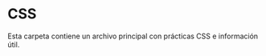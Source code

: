 # CSS
Esta carpeta contiene un archivo principal con prácticas CSS e información útil.
<!-- 
    - CSS son las siglas de Cascading Style Sheets (Hojas de estilo en cascada)
    - CSS describe cómo se deben mostrar los elementos HTML en la pantalla, en papel, o en otros medios
    - CSS ahorra mucho trabajo. Puede controlar el diseño de Varias páginas web a la vez
    - Las hojas de estilo externas se almacenan en archivos CSS
-------------------------------------------------------------------------------INFORMACIÓN---------------------------------------------------------------------------------------------
CSS se utiliza para definir estilos para sus páginas web, incluido el diseño, la maquetación y variaciones en la visualización para diferentes dispositivos y tamaños de pantalla.
Una regla CSS consta de un selector y un bloque de declaración.
h1         {             color:      blue;   font-size:  15px    }
(Selector) (Declaración) (Propiedad) (Valor) (Propiedad) (Valor) (Declaración)
El selector apunta al elemento HTML al que desea aplicar estilo.
El bloque de declaración contiene una o más declaraciones separadas por punto y coma.
Cada declaración incluye un nombre de propiedad CSS y un valor, separados por dos puntos.
Varias declaraciones CSS se separan con punto y coma y declaración Los bloques están rodeados de llaves.
---------------------------------------------------------------------------------------------------------------------------------------------------------------------------------------
Un selector CSS selecciona los elementos HTML que quieren estilizar.
Los selectores CSS se utilizan para "encontrar" (o seleccionar) los elementos HTML que quieren estilizar.
Podemos dividir los selectores CSS en cinco categorías:
    - Selectores simples (seleccione elementos según el nombre, la identificación, la clase)
        - El selector id utiliza el atributo id de un elemento HTML para seleccionar un elemento específico.
        El id de un elemento es único dentro de una página, por lo que el selector id es acostumbrado ¡Selecciona un elemento único!
        Para seleccionar un elemento con un identificador específico, escriba un carácter de numeral (#), seguido de El identificador del elemento.
        - El selector de clase selecciona elementos HTML con un atributo de clase específico.
        Para seleccionar elementos con una clase específica, escriba un carácter de punto (.) seguido de la opción nombre de la clase.
            También puede especificar que solo los elementos HTML específicos se vean afectados por una clase.
    - Selectores del combinador (seleccione elementos basados en una relación específica entre ellos)
        - El selector de agrupación selecciona todos los elementos HTML con el mismo estilo Definiciones.
    - Selectores de pseudoclase (seleccionar elementos en función de un estado determinado)
    - Selectores de pseudoelementos (seleccionar y aplicar estilo a una parte de un elemento)
    - Selectores de atributos (seleccionar elementos en función de un atributo o valor de atributo)
    El selector universal (*) selecciona todo el HTML elementos de la página.
---------------------------------------------------------------------------------------------------------------------------------------------------------------------------------------
Con un hoja de estilo externa, puede cambiar el aspecto de todo un sitio web cambiando ¡Solo un archivo!
Se puede utilizar una hoja de estilo interna si una sola página HTML tiene un estilo único.
Se puede utilizar un estilo en línea para aplicar un estilo único a un solo elemento.
Si se han definido algunas propiedades para el mismo selector (elemento) en diferentes hojas de estilo, Se utilizará el valor de la última hoja de estilo leída.
El archivo .css externo no debe contener ninguna etiqueta HTML.
No agregue un espacio entre el valor de la propiedad (20) y la unidad (px)
margin: 20 px;(MAL) margin: 20px;(BIEN)
---------------------------------------------------------------------------------------------------------------------------------------------------------------------------------------
Los comentarios se utilizan para explicar el código y pueden ayudar cuando edite el código fuente en una fecha posterior.
Los navegadores ignoran los comentarios.
/*Se comenta así*/
---------------------------------------------------------------------------------------------------------------------------------------------------------------------------------------
Los colores se especifican mediante nombres de color predefinidos o valores RGB, HEX, HSL, RGBA, HSLA.
    - Un valor de color RGB representa la luz ROJA, VERDE y AZUL.
        Cada parámetro (rojo, verde y azul) define la intensidad del color entre 0 y 255.
        Los valores de color RGBA son una extensión de los valores de color RGB con un canal alfa - que especifica la opacidad de un color.
    - Un color hexadecimal se especifica con: #RRGGBB, donde el RR (rojo), GG (verde) y BB (azul) enteros hexadecimales especifican los componentes de el color.
        Donde rr (rojo), gg (verde) y bb (azul) son valores hexadecimales entre 00 y ff (igual que el decimal 0-255).
        A veces verás un código hexadecimal de 3 dígitos en la fuente CSS.
        El código hexadecimal de 3 dígitos es una abreviatura de algunos códigos hexadecimales de 6 dígitos.
    - HSL significa tono, saturación y luminosidad.
        El tono es un grado en la rueda de colores de 0 a 360. 0 es rojo, 120 es verde y 240 es azul.
        La saturación es un valor porcentual. 0% significa un tono de gris y 100% es el color completo.
        La ligereza también es un porcentaje. El 0% es negro, el 50% no es ni claro ni oscuro, el 100% es blanco
        El parámetro alfa es un número entre 0.0 (totalmente transparente) y 1.0 (nada transparente):
CSS/HTML admite 140 nombres de colores estándar.
Puede establecer el color de fondo de los elementos HTML:
Puede establecer el color del texto:
Puede establecer el color de los bordes:
---------------------------------------------------------------------------------------------------------------------------------------------------------------------------------------
Las propiedades de fondo CSS se utilizan para agregar efectos de fondo para los elementos.
La propiedad especifica el color de fondo de un elemento.background-color
La propiedad especifica la opacidad/transparencia de un elemento. Puede tomar un valor de 0.0 a 1.0. Cuanto menor sea el valor, más transparente:opacity
Si no desea aplicar opacidad a los elementos secundarios, utilice valores de color RGBA. En el ejemplo siguiente se establece la opacidad del color de fondo y no del texto:
La propiedad especifica una imagen que se va a utilizar como fondo de un elemento.background-image
De forma predeterminada, la imagen se repite para que cubra todo el elemento.
Algunas imágenes deben repetirse solo horizontal o verticalmente, o se verán extrañas, así:
La propiedad se utiliza para Especifique la posición de la imagen de fondo.background-position
La propiedad especifica si la imagen de fondo debe desplazarse o fijarse (no se desplazará con el botón resto de la página):background-attachment
Para acortar el código, también es posible especificar todas las propiedades de fondo en una sola propiedad única. Esto se denomina propiedad abreviada.
---------------------------------------------------------------------------------------------------------------------------------------------------------------------------------------
La propiedad especifica el tipo de borde que se va a mostrar.border-style
Se permiten los siguientes valores:
    - dotted - Define un borde punteado
    - dashed - Define un borde discontinuo
    - solid - Define un borde sólido
    - double - Define un doble borde
    - groove - Define un borde ranurado 3D. El efecto depende del valor del color del borde
    - ridge - Define un borde estriado 3D. El efecto depende del valor del color del borde
    - inset - Define un borde de inserción 3D. El efecto depende del valor del color del borde
    - outset - Define un borde de inicio 3D. El efecto depende del valor del color del borde
    - none - No define ningún borde
    - hidden - Define un borde oculto
Ninguna de las OTRAS propiedades de borde CSS (de las que se enseñará a continuación) tendrá NINGÚN efecto a menos que se establezca la propiedad.border-style
La propiedad especifica el ancho de los cuatro bordes.border-width
El ancho se puede establecer como un tamaño específico (en px, pt, cm, em, etc.) o usando Uno de los tres valores predefinidos: thin, medium o thick:
La propiedad puede tener de uno a cuatro valores (para el borde superior, el borde derecho, borde inferior y el borde izquierdo):border-width
La propiedad se utiliza para establecer el color de los cuatro bordes.border-color
La propiedad puede tener de uno a cuatro valores (para el borde superior, el borde derecho, el borde inferior y el borde izquierdo). border-color
A partir de los ejemplos de las páginas anteriores, ha visto que es posible especificar un borde diferente para cada lado.
En CSS, también hay propiedades para especificar cada uno de los bordes (top, derecha, abajo e izquierda):
Como viste en la página anterior, hay muchas propiedades a tener en cuenta cuando se trata de fronteras.
Para acortar el código, también es posible especificar todas las propiedades de borde individuales en una propiedad.
La propiedad es una propiedad abreviada para las siguientes propiedades de borde individuales:border
    - border-width
    - border-style (obligatorio)
    - border-color
La propiedad se utiliza para agregar bordes redondeados a un elemento:border-radius
---------------------------------------------------------------------------------------------------------------------------------------------------------------------------------------
Los márgenes se utilizan para crear espacio alrededor de los elementos, fuera de los bordes definidos.
Con CSS, tienes control total sobre los márgenes. Hay propiedades para establecer el margen de cada lado de un elemento (superior, derecho, inferior e izquierdo).
Todas las propiedades de margen pueden tener los siguientes valores:
    - Automático: el navegador calcula el margen
    - Longitud: especifica un margen en px, pt, cm, etc.
    - % - especifica un margen en % de la anchura del elemento contenedor
    - inherit: especifica que el margen debe heredarse del elemento primario
Para acortar el código, es posible especificar todas las propiedades de margen en una propiedad.
La propiedad es una propiedad abreviada para las siguientes propiedades de margen individuales:margin
    Si la propiedad tiene cuatro valores:margin
    margin: 25px 50px 75px 100px;
        - El margen superior es de 25px
        - El margen derecho es de 50px
        - El margen inferior es de 75px
        - El margen izquierdo es de 100px
    Si la propiedad tiene tres valores:margin
    margin: 25px 50px 75px;
        - El margen superior es de 25px
        - Los márgenes derecho e izquierdo son de 50px
        - El margen inferior es de 75px
    Si la propiedad tiene dos valores:margin
    margin: 25px 50px;
        - Los márgenes superior e inferior son de 25px
        - Los márgenes derecho e izquierdo son de 50px
    Si la propiedad tiene un valor:margin
    margen: 25px;
        - Los cuatro márgenes son de 25px
Puede establecer la propiedad margin en para centrar horizontalmente el elemento dentro de su contenedor.auto
A veces, dos márgenes se colapsan en un solo margen.
Los márgenes superior e inferior de los elementos a veces se contraen en un solo margen que es igual al mayor de los dos márgenes.
¡Esto no sucede en los márgenes izquierdo y derecho! ¡Solo márgenes superior e inferior!
Por ejemplo, el elemento <h1> tiene un margen inferior de 50px y El <h2> tiene un margen superior establecido en 20px.
El sentido común parecería sugerir que el margen vertical entre el <h1> y el <h2> sería un total de 70px (50px + 20px). Pero debido al colapso de los márgenes, El margen real termina siendo de 50px.
---------------------------------------------------------------------------------------------------------------------------------------------------------------------------------------
El padding o relleno se utiliza para crear espacio alrededor del contenido de un elemento, dentro de los bordes definidos.
Las propiedades CSS se utilizan para generar espacio alrededor el contenido de un elemento, dentro de los bordes definidos.padding
Con CSS, tienes control total sobre el relleno. Hay propiedades para establecer el relleno de cada lado de un elemento (superior, derecho, inferior e izquierdo).
Todas las propiedades de relleno pueden tener los siguientes valores:
    - Longitud: especifica un relleno en PX, PT, CM, etc.
    - % - especifica un relleno en % de la anchura del elemento que lo contiene
    - inherit: especifica que el relleno debe heredarse del elemento primario
No se permiten valores negativos.
    Si la propiedad tiene cuatro valores:padding
    padding: 25px 50px 75px 100px;
        - El relleno superior es de 25px
        - El relleno derecho es de 50px
        - El relleno inferior es de 75px
        - El relleno izquierdo es de 100px
    si la propiedad tiene tres valores:padding
    padding: 25px 50px 75px;
        - El relleno superior es de 25px
        - Los rellenos derecho e izquierdo son de 50px
        - El relleno inferior es de 75px
    Si la propiedad tiene dos valores:padding
    relleno: 25px 50px;
        - Los rellenos superior e inferior son de 25px
        - Los rellenos derecho e izquierdo son de 50px
    Si la propiedad tiene un valor:padding
    relleno: 25px;
        - Los cuatro rellenos son de 25px
La propiedad CSS especifica el ancho del área de contenido del elemento. El área de contenido es la parte dentro del relleno, el borde y el margen de un elemento (el modelo de caja).width
Por lo tanto, si un elemento tiene un ancho especificado, el relleno agregado a ese elemento se añadirá a la anchura total del elemento. A menudo, este es un resultado indeseable.
Por ejemplo, el elemento <div> tiene un ancho de 300px. Sin embargo, el ancho real del elemento <div> será de 350px (300px + 25px de relleno izquierdo + 25px de relleno derecho):
Para mantener el ancho en 300px, sin importar la cantidad de relleno, puedes usar la propiedad box-sizing. Esto hace que el elemento mantenga su ancho real; si Si aumenta el relleno, el espacio de contenido disponible disminuirá.
---------------------------------------------------------------------------------------------------------------------------------------------------------------------------------------
El CSS y las propiedades se utilizan para establecer el altura y anchura de un elemento.heightwidth
La propiedad CSS se utiliza para establecer el ancho máximo de un elemento.max-width
Las propiedades height y width no incluyen relleno, bordes ni márgenes. Establece la altura/anchura del área dentro del relleno, el borde y el margen de el elemento.
Las propiedades y puede tener los siguientes valores:heightwidth
    - auto - Este es el valor predeterminado. El navegador Calcula la altura y la anchura
    - length - Define la altura/anchura en px, cm, etc.
    - % - Define la altura/anchura en porcentaje de El bloque contenedor
    - initial - Establece la altura/anchura en su Valor predeterminado
    - inherit - La altura/anchura será heredado de su valor primario
La propiedad se utiliza para establecer el ancho máximo de un elemento.max-width
Se puede especificar en valores de longitud, como px, cm, etc., o en porcentaje (%) de la que contiene, o se establece en none (esto es predeterminado. Significa que no hay un ancho máximo).max-width
El problema con lo anterior ocurre cuando la ventana del navegador es más pequeña que el ancho de el elemento (500px). A continuación, el navegador añade una barra de desplazamiento horizontal a la página.<div>
En su lugar, el uso en esta situación mejorará el manejo de las ventanas pequeñas por parte del navegador.max-width
---------------------------------------------------------------------------------------------------------------------------------------------------------------------------------------
En CSS todos los elementos HTML pueden ser considerados como cajas.
En CSS, el término "modelo de caja" se utiliza cuando se habla de diseño y maquetación.
El modelo de caja CSS es esencialmente una caja que envuelve cada elemento HTML. Consta de: contenido, relleno, bordes y márgenes. La siguiente imagen ilustra el modelo de caja:
Explicación de las diferentes partes:
    - Contenido: el contenido del cuadro, donde aparecen el texto y las imágenes.
    - Padding: despeja un área alrededor del contenido. El acolchado es transparente
    - Borde: un borde que rodea el padding y el contenido
    - Margen: despeja un área fuera del borde. El margen es transparente
Para establecer correctamente la anchura y la altura de un elemento en todos los navegadores, es necesario saber cómo funciona el modelo de caja.
Al establecer las propiedades width y height de un elemento con CSS, solo tienes que establecer el ancho y el alto del área de contenido. Para Calcular el ancho y alto total de un elemento, también debes incluir el relleno y los bordes.
---------------------------------------------------------------------------------------------------------------------------------------------------------------------------------------
Un contorno u outline es una línea dibujada fuera del borde del elemento.
Un contorno es una línea que se dibuja alrededor de los elementos, FUERA de los bordes, para hacer que el elemento "se destaque".
CSS tiene las siguientes propiedades de esquema:
    - outline-style
    - outline-color
    - outline-width
    - outline-offset
    - outline
¡El contorno difiere de los bordes! A diferencia del borde, el contorno es dibujado fuera del borde del elemento, y puede superponerse a otro contenido. Además, el outline NO forma parte de las dimensiones del elemento; la anchura y la altura totales del elemento no se ve afectado por la anchura del contorno.
    La propiedad especifica el estilo del contorno, y puede tener uno de los siguientes valores:outline-style
    - dotted - Define un contorno punteado
    - dashed - Define un contorno discontinuo
    - solid - Define un contorno sólido
    - double - Define un doble contorno
    - groove - Define un contorno ranurado en 3D
    - ridge - Define un contorno estriado en 3D
    - inset - Define un contorno de inserción 3D
    - outset - Define un contorno inicial 3D
    - none - No define ningún contorno
    - hidden - Define un contorno oculto
Ninguna de las otras propiedades de esquema (de las que se enseñará a continuación) tendrá NINGÚN efecto a menos que se establezca la propiedad.outline-style
La propiedad especifica el ancho del contorno, y puede tener uno de los siguientes valores:outline-width
    - thin (típicamente 1px)
    - medium (normalmente 3px)
    - thick (normalmente 5px)
    Un tamaño específico (en px, pt, cm, em, etc.)
La propiedad se utiliza para establecer el color del contorno.outline-color
La propiedad es una propiedad abreviada de Establecer las siguientes propiedades de esquema individuales:outline
    - outline-width
    - outline-style (obligatorio)
    - outline-color
La propiedad añade espacio entre un contorno y el borde/borde de un elemento. El espacio entre un outline y su contorno es transparente.outline-offset
---------------------------------------------------------------------------------------------------------------------------------------------------------------------------------------
CSS tiene muchas propiedades para dar formato al texto.
La propiedad se utiliza para establecer el color del texto. El color se especifica mediante:color
El alto contraste es muy importante para las personas con problemas de visión. Por lo tanto, asegúrese siempre de que el contraste entre el color del texto y el color de fondo (o imagen de fondo) es bueno!
Las propiedades para alinear texto son:
    - text-align
        La propiedad se utiliza para establecer la alineación horizontal de un texto.text-align
        Un texto puede estar alineado a la izquierda o a la derecha, centrado o justificado.
        En el ejemplo siguiente se muestra el texto alineado al centro y alineado a la izquierda y a la derecha (La alineación a la izquierda es la predeterminada si la dirección del texto es de izquierda a derecha y a la derecha La alineación es predeterminada si la dirección del texto es de derecha a izquierda):
            Cuando la propiedad se establece en "justify", cada línea es estirado de modo que cada línea tenga el mismo ancho, y los márgenes izquierdo y derecho sean Recto (como en revistas y periódicos)
    - text-align-last
        La propiedad especifica cómo alinear la última línea de un texto.text-align-last
    - direction
    - unicode-bidi
        Las propiedades direction y unicode-bidi se pueden usar para cambiar la dirección del texto de un elemento: 
    - vertical-align
        La propiedad establece la alineación vertical de un elemento.vertical-align
        Establezca la alineación vertical de una imagen en un texto:
La propiedad se utiliza para agregar Una línea de decoración a texto.text-decoration-line
Puede combinar más de un valor, como sobrelínea y subrayado para mostrar líneas tanto por encima como por debajo de un texto.
No se recomienda subrayar el texto que no es un enlace, ya que esto a menudo confunde al lector.
La propiedad se utiliza para Establece el color de la línea de decoración.text-decoration-color
La propiedad se utiliza para Establece el estilo de la línea de decoración.text-decoration-style
La propiedad se utiliza para Establece el grosor de la línea de decoración.text-decoration-thickness
    La propiedad es una taquigrafía Propiedad para:text-decoration
    - text-decoration-line (obligatorio)
    - text-decoration-color (Opcional)
    - text-decoration-style (Opcional)
    - text-decoration-thickness (Opcional)
La propiedad se utiliza para especificar letras mayúsculas y minúsculas en un texto.text-transform
Se puede usar para convertir todo en letras mayúsculas o minúsculas, o Escribe en mayúscula la primera letra de cada palabra:
La propiedad se utiliza para especificar la sangría de la primera línea de un texto:text-indent
La propiedad se utiliza para especificar el espacio entre los caracteres de un texto.letter-spacing
La propiedad se utiliza para especificar el espacio entre líneas:line-height
La propiedad se utiliza para especificar el espacio entre las palabras de un texto.word-spacing
La propiedad especifica cómo se controlan las líneas dentro de un elemento.white-space
La propiedad agrega sombra al texto.text-shadow
En su uso más simple, solo se especifica la sombra horizontal (2px) y la sombra vertical (2px):
---------------------------------------------------------------------------------------------------------------------------------------------------------------------------------------
Elegir la fuente correcta tiene un gran impacto en la forma en que los lectores experimentan un sitio web.
La fuente correcta puede crear una identidad fuerte para tu marca.
Es importante usar una fuente que sea fácil de leer. La fuente agrega valor a su texto. También es importante elegir el color y el tamaño del texto correctos para la fuente.
En CSS hay cinco familias de fuentes genéricas:
    - Las fuentes serif tienen un pequeño trazo en los bordes de cada letra. Crean una sensación de formalidad y elegancia.
    - Las fuentes sans-serif tienen líneas limpias (sin trazos pequeños adjuntos). Crean un aspecto moderno y minimalista.
    - Fuentes monoespaciadas: aquí todas las letras tienen el mismo ancho fijo. Crean un aspecto mecánico.
    - Las fuentes cursivas imitan la escritura humana.
    - Las fuentes de fantasía son fuentes decorativas/lúdicas.
En CSS, usamos la propiedad para especificar la fuente de un texto.font-family
La propiedad debe contener varios nombres de fuente como un sistema de "respaldo", para garantizar la máxima compatibilidad entre navegadores/sistemas operativos. Comience con la fuente que desee y termine con una familia genérica (para permitir que el navegador elija una fuente similar en la familia genérica, si no hay otras fuentes disponible). Los nombres de las fuentes deben estar separados por comas.
Si el nombre de la fuente es más de una palabra, debe estar entre comillas, como: "Times New Roman".
Las fuentes seguras para la Web son fuentes que se instalan universalmente en todos los navegadores y dispositivos.
Sin embargo, no existen fuentes 100% completamente seguras para la web. Siempre hay un Posibilidad de que no se encuentre una fuente o no esté instalada correctamente.
Por lo tanto, es muy importante utilizar siempre fuentes alternativas.
Esto significa que debe agregar una lista de "fuentes de copia de seguridad" similares en la propiedad. Si el La primera fuente no funciona, el navegador probará la siguiente, y la siguiente, y así sucesivamente. Termine siempre la lista con un nombre genérico de familia de fuentes.font-family
La siguiente lista son las mejores fuentes seguras para la web para HTML y CSS:
    - Arial (sans-serif)
    - Verdana (sans-serif)
    - Tahoma (sans-serif)
    - Trebuchet MS (sans-serif)
    - Times New Roman (serif)
    - Georgia (serif)
    - Garamond (serif)
    - Courier New (monoespaciado)
    - Brush Script MT (cursiva)
La propiedad se usa principalmente para especificar texto en cursiva.font-style
Esta propiedad tiene tres valores:
    - normal: el texto se muestra normalmente
    - italic - El texto se muestra en cursiva
    - oblique - El texto está "inclinado" (oblicuo es muy similar a la cursiva, pero menos compatible)
La propiedad especifica el grosor de una fuente:font-weight
La propiedad especifica si un texto debe o no se mostrará en una fuente de versalitas.font-variant
    En una fuente de versalitas, todas las letras minúsculas se convierten en mayúsculas letras. Sin embargo, las letras mayúsculas convertidas aparecen en un tamaño de fuente más pequeño que las letras mayúsculas originales del texto.
La propiedad establece el tamaño del texto.font-size
Ser capaz de gestionar el tamaño del texto es importante en el diseño web. Sin embargo, usted no debe usar ajustes de tamaño de fuente para hacer que los párrafos parezcan encabezados, o Los encabezados parecen párrafos.
Utilice siempre las etiquetas HTML adecuadas, como <h1> - <h6> para los encabezados y <p> para Párrafos.
El valor font-size puede ser un tamaño absoluto o relativo.
    Tamaño absoluto:
        Establece el texto en un tamaño especificado
        No permite al usuario cambiar el tamaño del texto en todos los navegadores (malo por razones de accesibilidad)
        El tamaño absoluto es útil cuando se conoce el tamaño físico de la salida
    Tamaño relativo:
        Establece el tamaño relativo a los elementos circundantes
        Permite al usuario cambiar el tamaño del texto en los navegadores
Si usa píxeles, aún puede usar la herramienta de zoom para cambiar el tamaño de toda la página.
Para permitir a los usuarios cambiar el tamaño del texto (en el menú del navegador), muchos Los desarrolladores usan EM en lugar de píxeles.
1em es igual al tamaño de fuente actual. El tamaño de texto predeterminado en los navegadores es 16px. Por lo tanto, el tamaño predeterminado de 1em es de 16px.
El tamaño se puede calcular de píxeles a em usando esta fórmula: pixels/16=em
En el ejemplo anterior, el tamaño del texto en em es el mismo que en el ejemplo anterior en píxeles. Sin embargo, con el tamaño em, es posible ajustar el tamaño del texto en todos los navegadores.
Desafortunadamente, todavía hay un problema con las versiones anteriores de Internet Explorer. El texto se vuelve más grande de lo que debería cuando se hace más grande, y más pequeño de lo que debería cuando se hace más pequeño.
La solución que funciona en todos los navegadores es establecer un tamaño de fuente predeterminado en Porcentaje para el elemento <body>:
El tamaño del texto se puede establecer con una unidad, lo que significa el "ancho de la ventana gráfica".vw
De esa manera, el tamaño del texto seguirá el tamaño de la ventana del navegador:
Viewport es el tamaño de la ventana del navegador. 1VW = 1% del ancho de la ventana gráfica. Si la ventana gráfica tiene 50 cm de ancho, 1vw es 0,5 cm
Si no desea utilizar ninguna de las fuentes estándar en HTML, puede utilizar Google Fonts.
Las fuentes de Google son de uso gratuito y tienen más de 1000 fuentes para elegir.
¡Solicitar varias fuentes puede ralentizar sus páginas web! Así que ten cuidado con eso.
Por supuesto, puedes diseñar Google Fonts como quieras, ¡con CSS!
Las buenas combinaciones de fuentes son esenciales para un gran diseño.
Para acortar el código, también es posible especificar todas las propiedades de fuente individuales en una propiedad.
La propiedad es una propiedad abreviada para:font
    - font-style
    - font-variant
    - font-weight
    - font-size/line-height
    - font-family
---------------------------------------------------------------------------------------------------------------------------------------------------------------------------------------
La forma más sencilla de añadir un icono a tu página HTML es con una biblioteca de iconos, como Font Awesome.
Todos los iconos de las bibliotecas de iconos que aparecen a continuación son vectores escalables que pueden personalizarse con CSS (tamaño, color, sombra, etc.)
---------------------------------------------------------------------------------------------------------------------------------------------------------------------------------------
Con CSS, los enlaces se pueden diseñar de muchas maneras diferentes.
Los enlaces se pueden diseñar con cualquier propiedad CSS
Además, los enlaces se pueden diseñar de manera diferente según el estado en el que se encuentren.
Los cuatro estados de enlace son:
    - a:link - Un enlace normal y no visitado
    - a:visited - Un enlace que el usuario ha visitado
    - a:hover - Un enlace cuando el usuario pasa el ratón por encima de él
    - a:active - Un enlace en el momento en que se hace clic en él
Al establecer el estilo para varios estados de vínculo, hay algunas reglas de orden:
a:hover DEBE ir después de a:link y a:visited
a:active DEBE venir después de a:hover
La propiedad se utiliza principalmente para eliminar subrayados de los enlaces:text-decoration
La propiedad se puede utilizar para especificar un color de fondo para los vínculos:background-color
---------------------------------------------------------------------------------------------------------------------------------------------------------------------------------------
En HTML, hay dos tipos principales de listas:
    - Listas desordenadas (<ul>): los elementos de la lista están marcados con viñetas
    - Listas ordenadas (<ol>): los elementos de la lista están marcados con números o letras
Las propiedades de la lista CSS le permiten:
    - Establecer diferentes marcadores de elementos de lista para listas ordenadas
    - Establecer diferentes marcadores de elementos de lista para listas desordenadas
    - Establecer una imagen como marcador de elemento de lista
    - Agregar colores de fondo a listas y elementos de lista
La propiedad especifica el tipo de elemento de lista marcador.list-style-type
Algunos de los valores son para listas desordenadas y otros para listas ordenadas.
La propiedad especifica una imagen como lista Marcador de objeto:list-style-image
La propiedad especifica la posición de los marcadores de elementos de lista (viñetas).list-style-position
    "list-style-position: outside;" significa que las viñetas estarán fuera el elemento de lista. El inicio de cada línea de un elemento de lista se alineará verticalmente. Este es el valor predeterminado:
    "list-style-position: inside;" significa que las viñetas estarán dentro el elemento de lista. Como es parte del elemento de la lista, será parte del texto y Inserta el texto al principio:
La propiedad también Se puede ser  utiliza para eliminar los marcadores/viñetas. Tenga en cuenta que la lista también tiene un margen predeterminado y relleno. Para eliminar esto, agregue a <ul> o <ol>:list-style-type:none margin:0 padding:0
La propiedad es una propiedad abreviada. Se utiliza para establecer todos los valores Enumere las propiedades en una declaración:list-style
Cuando se utiliza la propiedad abreviada, el orden de los valores de propiedad es:
    - list-style-type (si se especifica una imagen de estilo de lista, El valor de esta propiedad se mostrará si la imagen por alguna razón no se puede mostrar)
    - list-style-position (especifica si los marcadores de elementos de lista deben aparecer dentro o fuera del flujo de contenido)
    - list-style-image (especifica una imagen como elemento de lista marcador)
Si falta uno de los valores de propiedad anteriores, el valor predeterminado de la propiedad Se insertará la propiedad que falta, si la hubiera.
También podemos estilizar listas con colores, para que se vean un poco más interesante.
Cualquier cosa que se agregue a la etiqueta <ol> o <ul>, afecta a toda la lista, mientras que Las propiedades añadidas a la etiqueta <li> afectarán a los elementos individuales de la lista:
---------------------------------------------------------------------------------------------------------------------------------------------------------------------------------------
El aspecto de una tabla HTML se puede mejorar en gran medida con CSS:
Para especificar los bordes de la tabla en CSS, utilice la propiedad.border
Si necesita una tabla que abarque toda la pantalla (ancho completo), agregue a la etiqueta<Tabla> la propiedad:width: 100%
La propiedad establece si los bordes de la tabla debe contraerse en un solo borde:border-collapse
La anchura y la altura de una tabla se definen mediante las propiedades y.widthheight
La propiedad establece la alineación horizontal (como izquierda, derecha o centro) del contenido en <th> o <td>.text-align
De forma predeterminada, el contenido de los elementos <th> están alineados al centro y el El contenido de los elementos <td> se alinea a la izquierda.
Para alinear al centro el contenido de los elementos <td> también, use :text-align: center
La propiedad establece la alineación vertical (como superior, inferior o central) del contenido en <th> o <td>.vertical-align
De forma predeterminada, la alineación vertical del contenido de una tabla es media (tanto para la <th> y <td> elementos)
Para controlar el espacio entre el borde y el contenido de una tabla, utilice la propiedad en <td> y <th> elementos:padding
Utilice el selector de <tr> para resaltar las filas de la tabla con el ratón sobre::hover
Una tabla adaptable mostrará una barra de desplazamiento horizontal si la pantalla es demasiado pequeña para mostrar el contenido completo:
Agregue un elemento contenedor (como <div>) alrededor del elemento <table> para que responda:overflow-x:auto
En OS X Lion (en Mac), las barras de desplazamiento están ocultas de forma predeterminada y solo se muestran cuando se usan (aunque se haya establecido "overflow:scroll").
---------------------------------------------------------------------------------------------------------------------------------------------------------------------------------------
La propiedad display es la propiedad CSS más importante para controlar el diseño.
La propiedad especifica si se muestra un elemento y cómo se muestra.display
Cada elemento HTML tiene un valor de visualización predeterminado según el tipo de elemento
Un elemento de nivel de bloque siempre comienza en una nueva línea y ocupa todo el ancho disponible (se extiende hacia la izquierda y hacia la derecha tanto como puede).
Un elemento en línea no comienza en una nueva línea y solo ocupa el ancho necesario.
display: none; se usa comúnmente con JavaScript para ocultar y mostrar elementos sin eliminarlos y volver a crearlos.Como se mencionó, cada elemento tiene un valor de visualización predeterminado. Sin embargo, puede Anule esto.
Cambiar un elemento en línea a un elemento de bloque, o viceversa, puede ser útil para Hacer que la página se vea de una manera específica y seguir los estándares de la web.
Un ejemplo común es la creación de elementos en línea para menús horizontales:<li>
Establecer la propiedad display de un elemento solo cambia la forma en que se muestra el elemento, NO qué tipo de elemento es. Por lo tanto, no se permite un elemento en línea con para tener otros elementos de bloque dentro de él
La ocultación de un elemento se puede hacer estableciendo la propiedad en . El elemento se ocultará y la página se mostrará como si el elemento no lo estuviera allí:displaynone
también oculta un elemento.
Sin embargo, el elemento seguirá ocupando el mismo espacio como antes. El elemento estará oculto, pero seguirá afectando al diseño:
---------------------------------------------------------------------------------------------------------------------------------------------------------------------------------------
Como se mencionó en el capítulo anterior; Un elemento de nivel de bloque siempre ocupa todo el ancho disponible (se extiende hacia la izquierda y hacia la derecha tanto como puede).
Establecer el width de un elemento a nivel de bloque evitará que se estire hasta los bordes de su contenedor. A continuación, puede establecer el parámetro márgenes a auto, para centrar horizontalmente el elemento dentro de su contenedor. El ocupará el ancho especificado y el espacio restante se dividirá equitativamente entre los dos márgenes:
El problema con lo anterior ocurre cuando la ventana del navegador está más pequeño que el ancho de el elemento. A continuación, el navegador añade una barra de desplazamiento horizontal a la página.<div>
Usar en su lugar, max-width en esta situación, mejorará el Manejo de ventanas pequeñas por parte del navegador. Esto es importante a la hora de hacer que un sitio sea utilizable En dispositivos pequeños: NO FUNCIONA CON %
---------------------------------------------------------------------------------------------------------------------------------------------------------------------------------------
La propiedad especifica el tipo de método de posicionamiento utilizado para un elemento.position
Hay cinco valores de posición diferentes:
    - static
        Los elementos HTML se colocan estáticos de forma predeterminada.
        Los elementos posicionados estáticamente no se ven afectados por las propiedades superior, inferior, izquierda y derecha.
        Un elemento con no se coloca de ninguna manera especial; Lo es Siempre posicionado de acuerdo con el flujo normal de la página:position: static;
    - relative
        Un elemento con position: relative; se coloca en relación con su posición normal.
        Si se establecen las propiedades superior, derecha, inferior e izquierda de un elemento con una posición relativa, se producirá para ser ajustado lejos de su posición normal. El resto del contenido no se ajustará para que quepa en ningún hueco dejado por el elemento.
    - fixed
        Un elemento con se coloca en relación con la ventana gráfica, lo que significa que siempre permanece en el mismo lugar incluso si se desplaza la página. La parte superior, Las propiedades right, bottom e left se utilizan para colocar el elemento.position: fixed;
        Un elemento fijo no deja un hueco en la página donde normalmente se habría ubicado.
    - absolute
        Un elemento con se coloca en relación con el antecesor posicionado más cercano (en lugar de colocarse en relación con la ventana gráfica, como fijo).position: absolute;
        Sin embargo; Si un elemento posicionado en absoluto no tiene antecesores posicionados, Utiliza el cuerpo del documento y se mueve junto con el desplazamiento de la página.
        Los elementos posicionados en posición absoluta se eliminan del flujo normal y pueden superponerse elementos.
    - sticky
        Un elemento con se coloca en función de la posición de desplazamiento del usuario.position: sticky;
        Un elemento adhesivo alterna entre relativefixed y fixed, dependiendo de la posición de desplazamiento. Se coloca en relación hasta que se alcanza una posición de desplazamiento determinada en la ventana gráfica, luego se "pega" en su lugar (como position:fixed).
---------------------------------------------------------------------------------------------------------------------------------------------------------------------------------------
La propiedad especifica el parámetro Orden de pila de un elemento.z-index
Cuando los elementos están colocados, pueden superponerse a otros elementos.
La propiedad especifica el orden de pila de un elemento (qué elemento debe colocarse delante o detrás de los demás).z-index
Un elemento puede tener un orden de pila positivo o negativo:
solo funciona en elementos posicionados (posición: absoluta, position: relative, position: fixed o position: sticky) y elementos flexibles (elementos que son elementos secundarios directos de display: elementos flexibles).
---------------------------------------------------------------------------------------------------------------------------------------------------------------------------------------
La propiedad CSS controla lo que sucede con contenido que es demasiado grande para caber en un área.overflow
La propiedad tiene los siguientes valores:overflow
    - visible -Predeterminado. El desbordamiento no se recorta. El contenido se representa fuera del cuadro del elemento
    - hidden - El desbordamiento se recorta y el resto del contenido será invisible
    - scroll - El desbordamiento se recorta y se agrega una barra de desplazamiento para ver el resto del contenido
    - auto - Similar a , pero agrega barras de desplazamiento solo cuando es necesarioscroll
La propiedad solo funciona para elementos de bloque con una altura especificada.overflow
Las propiedades y especifican si se debe cambiar el desbordamiento de contenido solo horizontal o verticalmente (o Ambos):overflow-xoverflow-y
overflow-x Especifica qué hacer con los bordes izquierdo y derecho de la contenido.
especifica qué hacer con los bordes superior e inferior de la contenido.overflow-y
---------------------------------------------------------------------------------------------------------------------------------------------------------------------------------------
La propiedad CSS especifica cómo debe flotar un elemento.float
La propiedad CSS Especifica qué elementos pueden flotar junto al elemento borrado y en qué lado.clear
La propiedad se utiliza para Posicionamiento y formato del contenido, por ejemplo, dejar que una imagen flote a la izquierda del texto en un contenedor.float
El inmueble puede tener uno de los siguientes valores:float
    - left - El elemento flota a la izquierda de su contenedor
    - right - El elemento flota a la derecha de su contenedor
    - none - El elemento no flota (se mostrará justo donde aparece en el texto). Este es el valor predeterminado
    - inherit - El elemento hereda el valor float de su padre
En su uso más simple, la propiedad se puede usar para ajustar texto alrededor de imágenes.float
Cuando usamos la propiedad, y queremos El siguiente elemento a continuación (no a la derecha ni a la izquierda), tendremos que usar la propiedad.floatclear
La propiedad especifica lo que debería suceder con el elemento que está al lado de un elemento flotante.clear
El inmueble puede tener uno de los siguientes valores:clear
    - none - El elemento no se empuja hacia abajo elementos flotantes a la izquierda o a la derecha. Este es el valor predeterminado
    - left - El elemento se empuja hacia abajo a la izquierda Elementos flotantes
    - right - El elemento se empuja hacia abajo Elementos flotantes a la derecha
    - both - El elemento se empuja debajo de ambos Elementos flotantes izquierdo y derecho
    - inherit - El elemento hereda el valor clear de su padre
Al borrar flotantes, debe hacer coincidir el clear con el float: Si un elemento se desplaza hacia la izquierda, luego debe despejar hacia la izquierda. Tu elemento flotante seguirá flotando, pero el elemento borrado aparecerá debajo de él en la web página.
Si un elemento flotante es más alto que el elemento contenedor, se "desbordará" fuera de su contenedor. A continuación, podemos añadir un truco clearfix a Resuelva este problema:
Puede crear fácilmente tres cajas flotantes una al lado de la otra. Sin embargo, cuando agrega algo que agranda el ancho de cada cuadro (por ejemplo, relleno o bordes), el cuadro se romperá. La propiedad nos permite incluir el relleno y el borde en el ancho (y alto) total de la caja, asegurándonos de que el relleno permanezca dentro de la caja y que no se rompa.box-sizing
En el ejemplo anterior, aprendió a hacer flotar cajas una al lado de la otra con el mismo ancho. Sin embargo, no es fácil crear cajas flotantes con alturas iguales. Una solución rápida sin embargo, es establecer una altura fija
Sin embargo, esto no es muy flexible. Está bien si puede garantizar que las cajas siempre tendrán la misma cantidad de contenido. Pero muchas veces, el contenido no es el mismo. Si intentas el ejemplo anterior en un teléfono móvil, verás que el segundo El contenido de la caja se mostrará fuera de la caja. Aquí es donde CSS3 Flexbox resulta útil, ya que puede estirarse automáticamente Las cajas deben ser tan largas como la caja más larga:
También puede usarlo con una lista de hipervínculos para crear un menú horizontal:float
---------------------------------------------------------------------------------------------------------------------------------------------------------------------------------------
En comparación con display: inline, el principal diferencia es que permite para establecer una anchura y una altura en el elemento.display: inline-block
Además, con display: inline-block, se respetan los márgenes/rellenos superior e inferior, pero con ellos no lo son. display: inline
Un uso común es mostrar los elementos de la lista horizontalmente en lugar de verticalmente.
---------------------------------------------------------------------------------------------------------------------------------------------------------------------------------------
Para centrar horizontalmente un elemento de bloque (como <div>), use margin: auto;
Establecer el ancho del elemento evitará que se extienda hacia el bordes de su contenedor.
A continuación, el elemento ocupará el ancho especificado y el espacio restante se dividirá a partes iguales entre los dos márgenes:
La alineación central no tiene ningún efecto si no se establece la propiedad (o establecido en 100%).width
Para centrar el texto dentro de un elemento, use text-align: center;
Para centrar una imagen, establezca los márgenes izquierdo y derecho y conviértala en un elemento:autoblock
Un método para alinear elementos es utilizar:position: absolute;
Hay muchas formas de centrar un elemento verticalmente en CSS. Una solución simple es usar arriba y abajo:padding
Si y no son opciones, otra solución es usar el posicionamiento y la propiedad:paddingline-heighttransform
También puedes usar flexbox para centrar las cosas. Solo tenga en cuenta que flexbox no es compatible con IE10 y versiones anteriores:
---------------------------------------------------------------------------------------------------------------------------------------------------------------------------------------
Un selector CSS puede contener más de un selector simple. Entre lo simple selectores, podemos incluir un combinador.
Hay cuatro combinadores diferentes en CSS:
    - Selector de descendientes (espacio)
        El selector de descendientes coincide con todos los elementos que son descendientes de un elemento.
    - Selector de niños (>)
        El selector secundario selecciona todos los elementos que son los elementos secundarios de un elemento especificado.
    - Selector de hermanos adyacentes (+)
        El selector del mismo nivel adyacente se utiliza para seleccionar un elemento que está directamente después de otro elemento específico.
        Los elementos del mismo nivel deben tener el mismo elemento primario y "adyacente" significa "inmediatamente después".
    - Selector general de hermanos (~)
        El selector general del mismo nivel selecciona todos los elementos que son los siguientes elementos del mismo nivel de un elemento especificado.
---------------------------------------------------------------------------------------------------------------------------------------------------------------------------------------
Una pseudoclase se utiliza para definir un estado especial de un elemento.
Por ejemplo, se puede utilizar para:
    Aplicar estilo a un elemento cuando un usuario pasa el ratón por encima de él
    Diseña los enlaces visitados y no visitados de manera diferente
    Aplicar estilo a un elemento cuando se le da el foco
¡DEBE venir después en la definición de CSS para que sea efectivo! Los nombres de pseudoclase no distinguen entre mayúsculas y minúsculas.
Las pseudoclases se pueden combinar con clases HTML:
La pseudoclase coincide con un elemento especificado que es el primer elemento secundario de otro elemento.:first-child
La pseudoclase le permite definir reglas especiales para diferentes idiomas.:lang
---------------------------------------------------------------------------------------------------------------------------------------------------------------------------------------
Un pseudoelemento CSS se utiliza para aplicar estilo a partes específicas de un elemento.
Por ejemplo, se puede utilizar para:
    Aplicar estilo a la primera letra, o línea, de un elemento
    Insertar contenido antes o después del contenido de un elemento
El pseudoelemento se utiliza para añadir un estilo especial a la primera línea de un texto.::first-line
El pseudoelemento solo se puede aplicar a nivel de bloque Elementos.::first-line
Las siguientes propiedades se aplican al pseudoelemento:::first-line
    - Propiedades de la fuente
    - Propiedades de color
    - Propiedades de fondo
    - espaciado entre palabras
    - espaciado entre letras
    - texto-decoración
    - alineación vertical
    - transformación-texto
    - altura-línea
    - claro
El pseudoelemento se utiliza para añadir un estilo especial al primero letra de un texto.::first-letter
El pseudoelemento solo se puede aplicar a nivel de bloque Elementos.::first-letter
Las siguientes propiedades se aplican al pseudoelemento ::first-letter:
    - Propiedades de la fuente
    - Propiedades de color
    - Propiedades de fondo
    - Propiedades de margen
    - Propiedades de relleno
    - Propiedades de borde
    - texto-decoración
    - vertical-align (solo si "float" es "none")
    - transformación-texto
    - altura-línea
    - flotar
    - claro
También se pueden combinar varios pseudoelementos.
El pseudoelemento se puede utilizar para insertar algún contenido antes del contenido de un elemento.::before
El pseudoelemento se puede utilizar para insertar algún contenido después del contenido de un elemento.::after
El pseudoelemento selecciona el marcadores de elementos de lista.::marker
El pseudoelemento coincide con la parte de un elemento que es seleccionado por un usuario.::selection
Las siguientes propiedades CSS se pueden aplicar:
    - color
    - background
    - cursor
    - outline
---------------------------------------------------------------------------------------------------------------------------------------------------------------------------------------
La propiedad especifica la opacidad/transparencia de un elemento.opacity
La propiedad se usa a menudo junto con el selector para cambiar la opacidad al pasar el mouse:opacity:hover
Cuando se usa la propiedad para agregar transparencia al fondo de un elemento, todos sus elementos secundarios heredan la misma transparencia. Esto puede hacer que el texto dentro de un elemento totalmente transparente sea difícil de leer:opacity
Si no desea aplicar opacidad a los elementos secundarios, como en nuestro ejemplo anterior, utilice valores de color RGBA. En el ejemplo siguiente se establece la opacidad del color de fondo y no del texto:
---------------------------------------------------------------------------------------------------------------------------------------------------------------------------------------
Tener una navegación fácil de usar es importante para cualquier sitio web.
Con CSS puedes transformar aburridos menús HTML en atractivas barras de navegación.
Una barra de navegación necesita HTML estándar como base.
Una forma de crear una barra de navegación horizontal es especificar los elementos <li> como en línea, además del código "estándar" de la página anterior:
---------------------------------------------------------------------------------------------------------------------------------------------------------------------------------------
CSS se puede utilizar para crear una galería de imágenes.
---------------------------------------------------------------------------------------------------------------------------------------------------------------------------------------
Un sprite de imagen es una colección de imágenes colocadas en una sola imagen.
Una página web con muchas imágenes puede tardar mucho tiempo en cargarse y genera Múltiples solicitudes de servidor.
El uso de sprites de imagen reducirá el número de solicitudes del servidor y ahorrará ancho de banda.
---------------------------------------------------------------------------------------------------------------------------------------------------------------------------------------
Es posible aplicar estilo a elementos HTML que tienen atributos o valores de atributo específicos.
El selector se utiliza para seleccionar elementos con un atributo.[attribute]
El selector se utiliza para seleccionar elementos con un atributo y valor.[attribute="value"]
El selector se utiliza para seleccionar elementos con un atributo valor que contiene una palabra especificada.[attribute~="value"]
El selector se utiliza para seleccionar elementos con el atributo especificado, cuyo valor puede ser exactamente el valor especificado o el valor especificado seguido de un guión (-).[attribute|="value"]
    El valor tiene que ser una palabra entera, ya sea sola, como class="top", o seguido de un guión( - ), como class="top-text".
El selector se utiliza para seleccionar elementos con el atributo especificado, cuyo valor comienza con el valor especificado.[attribute^="value"]
    ¡El valor no tiene que ser una palabra completa!
El selector se utiliza para seleccionar elementos cuyo atributo value termina con un valor especificado.[attribute$="value"]
    ¡El valor no tiene que ser una palabra completa!
El selector se utiliza para seleccionar elementos cuyo atributo value contiene un valor especificado.[attribute*="value"]
    ¡El valor no tiene que ser una palabra completa!
---------------------------------------------------------------------------------------------------------------------------------------------------------------------------------------
El aspecto de un formulario HTML se puede mejorar en gran medida con CSS:
Utilice la propiedad para determinar el ancho del campo de entrada:width
Utilice la propiedad para agregar espacio dentro del campo de texto.padding
Si desea un icono dentro de la entrada, use la propiedad y Colóquelo con la propiedad.
En este ejemplo, usamos la propiedad CSS para animar El ancho de la entrada de búsqueda cuando obtiene el foco.
Use la propiedad para evitar que se cambie el tamaño de las áreas de texto (deshabilite el "capturador" en la esquina inferior derecha):resize
---------------------------------------------------------------------------------------------------------------------------------------------------------------------------------------
Los contadores CSS son "variables" mantenidas por CSS cuyos valores pueden ser incrementado por las reglas CSS (para realizar un seguimiento de cuántas veces se utilizan). Contadores Le permite ajustar la apariencia del contenido en función de su ubicación en el documento.
Para trabajar con contadores CSS utilizaremos las siguientes propiedades:
    - counter-reset - Crea o restablece un contador
    - counter-increment - Incrementa un valor de contador
    - content - Inserciones generadas contenido
    - counter() or counters()- Agrega el atributo Valor de un contador a un elemento
Un sitio web a menudo se divide en encabezados, menús, contenido y un pie de página:
---------------------------------------------------------------------------------------------------------------------------------------------------------------------------------------
La regla en CSS se utiliza para añadir más importancia a una propiedad/valor de lo normal.!important
De hecho, si usa la regla, anulará TODAS las reglas de estilo anteriores para eso propiedad específica en ese elemento!!important
Es bueno conocer la regla. Es posible que lo veas en algún código fuente CSS. Sin embargo, no lo use a menos que sea absolutamente necesario.!important
---------------------------------------------------------------------------------------------------------------------------------------------------------------------------------------
Las funciones matemáticas CSS permiten que las expresiones matemáticas sean utilizados como valores de propiedad. Aquí, explicaremos las funciones , y .calc() max()min()
La función realiza un cálculo que se utilizará como valor de propiedad.calc()
La función utiliza el valor más grande, de una lista de valores separados por comas, como el valor de la propiedad.max()
La función utiliza el valor más pequeño, de una lista de valores separados por comas, como el valor de la propiedad.min()
---------------------------------------------------------------------------------------------------------------------------------------------------------------------------------------
Con la propiedad CSS, puedes dar a cualquier elemento "esquinas redondeadas".border-radius
La propiedad CSS define el radio de un esquinas del elemento.border-radius
La propiedad border-radius es en realidad una propiedad abreviada de las propiedades border-top-left-radius, border-top-right-radius, border-bottom-right-radius y border-bottom-left-radius
La propiedad puede tener desde uno a cuatro valores. Estas son las reglas:border-radius
    - Cuatro valores - border-radius: 15px 50px 30px 5px; (Primero el valor se aplica a la esquina superior izquierda, el segundo valor se aplica a la esquina superior derecha, El tercer valor se aplica a la esquina inferior derecha y el cuarto valor se aplica a esquina inferior izquierda):
    - Tres valores - border-radius: 15px 50px 30px; (primer valor se aplica a la esquina superior izquierda, el segundo valor se aplica a la esquina superior derecha y a la parte inferior izquierda esquinas, y el tercer valor se aplica a la esquina inferior derecha):
    - Dos valores - border-radius: 15px 50px; (se aplica el primer valor a las esquinas superior izquierda e inferior derecha, y el segundo valor se aplica a la esquina superior derecha y esquinas inferiores izquierdas):
    - Un valor - border-radius: 15px; (el valor se aplica a todos los cuatro esquinas, que se redondean igualmente
---------------------------------------------------------------------------------------------------------------------------------------------------------------------------------------
Con la propiedad CSS, puede establecer una imagen para que se use como borde alrededor de un elemento.border-image
La propiedad CSS le permite especificar una imagen que se utilizará en lugar del borde normal alrededor de un elemento.border-image
La propiedad tiene tres partes:
    - La imagen que se va a utilizar como borde
    - Dónde cortar la imagen
    - Defina si las secciones centrales deben repetirse o estirarse
---------------------------------------------------------------------------------------------------------------------------------------------------------------------------------------
CSS le permite agregar varias imágenes de fondo para un elemento, a través de la propiedad.background-image
Las diferentes imágenes de fondo están separadas por comas, y las imágenes son apiladas una encima de la otra, donde la primera imagen está más cerca del espectador.
Se pueden especificar varias imágenes de fondo utilizando el background (como en el caso anterior) o la propiedad abreviada.background
La propiedad CSS permite especificar el tamaño de las imágenes de fondo.background-size
El tamaño se puede especificar en longitudes, porcentajes o utilizando uno de los dos Palabras clave: contener o cubrir.
La palabra clave escala la imagen de fondo para que sea lo más grande posible (pero tanto su anchura como su altura deben caber dentro del área de contenido). Por lo tanto, dependiendo de las proporciones del fondo imagen y el área de posicionamiento del fondo, puede haber algunas áreas de el fondo que no están cubiertos por la imagen de fondo.contain
La palabra clave escala la imagen de fondo para que el área de contenido sea completamente cubierto por la imagen de fondo (tanto su anchura como su altura son iguales o exceder el área de contenido). Como tal, es posible que algunas partes de la imagen de fondo no estén visible en el área de posicionamiento del fondo.cover
La propiedad también acepta varios valores para el tamaño de fondo (usando una lista separada por comas), cuando se trabaja con varios fondos.background-size
La propiedad CSS especifica dónde se encuentra la imagen de fondo Colocado.background-origin
La propiedad toma tres valores diferentes:
    - border-box: la imagen de fondo comienza desde la esquina superior izquierda del borde
    - padding-box - (por defecto) la imagen de fondo comienza desde la esquina superior izquierda del borde de relleno
    - content-box: la imagen de fondo comienza en la esquina superior izquierda del contenido
La propiedad CSS especifica el área de pintura del fondo.background-clip
La propiedad toma tres valores diferentes:
    - border-box - (por defecto) el fondo se pinta en el borde exterior del borde
    - padding-box - el fondo está pintado en el borde exterior del relleno
    - content-box: el fondo se pinta dentro del cuadro de contenido
---------------------------------------------------------------------------------------------------------------------------------------------------------------------------------------
La palabra clave se utiliza para hacer un Color transparente. Esto se usa a menudo para hacer un color de fondo transparente para un elemento.transparent
    La palabra clave es equivalente a rgba(0,0,0,0). Los valores de color RGBA son una extensión de Valores de color RGB con un canal alfa, que especifica la opacidad de un Color.
La palabra clave es como una variable que contiene el valor actual de la propiedad color de un elemento.currentcolor
Esta palabra clave puede ser útil si desea que un color específico sea consistente en un o una página.
La palabra clave especifica que un debe heredar su valor de su elemento primario.inherit
La palabra clave se puede utilizar para cualquier CSS y en cualquier elemento HTML.inherit
---------------------------------------------------------------------------------------------------------------------------------------------------------------------------------------
Los degradados CSS le permiten mostrar transiciones suaves entre dos o más colores especificados.
CSS define tres tipos de degradados:
    - Degradados lineales (va hacia abajo/arriba/izquierda/derecha/diagonalmente)
        Para crear un degradado lineal debe definir Al menos dos paradas de color. Las paradas de color son los colores que desea representar transiciones suaves entre. También puede establecer un punto de partida y una dirección (o un ángulo) a lo largo de con el efecto degradado.
            background: linear-gradient(direction, color-stop1, color-stop2, ...);
        Puede crear un degradado en diagonal especificando las posiciones inicial horizontal y vertical.
            Si desea tener más control sobre la dirección del degradado, Puede definir un ángulo, en lugar de las direcciones predefinidas (hacia abajo, hacia arriba, a la derecha, a la izquierda, a abajo a la derecha, etc.). Un valor de 0 grados equivale a "Para arriba". Un valor de 90 grados equivale a "a la derecha". Un valor de 180 grados es equivalente a "hasta el fondo".
        Los degradados CSS también admiten transparencia, que se puede utilizar para crear efectos de desvanecimiento.
        La función repeating-linear-gradient() se utiliza para repetir gradientes lineales:
    - Degradados radiales (definidos por su centro)
        Un gradiente radial se define por su centro.
        Para crear un degradado radial, también debe definir al menos dos paradas de color.
            background-image: radial-gradient(shape size at position, start-color, ..., last-color);
        El parámetro shape define la forma. Puede tomar el valor círculo o elipse. El valor predeterminado es elipse.
    - Degradados cónicos (girados alrededor de un punto central)
        Un degradado cónico es un degradado con transiciones de color giradas alrededor de un punto central.
        Para crear un degradado cónico debe definir al menos dos colores.
            background-image: conic-gradient([from angle] [at position,] color [degree], color [degree], ...);
        De forma predeterminada, el ángulo es 0 grados y la posición es el centro.
        Si no se especifica ningún grado, los colores se distribuirán por igual el punto central.
            Solo tienes que añadir para que el degradado cónico parezca un pastel:border-radius: 50%
            El [from ángulo] especifica un ángulo en el que todo el gradiente cónico es rotado por.
            La posición [at] especifica el centro del gradiente cónico.
        La función se utiliza para repetir gradientes cónicos:repeating-conic-gradient()
---------------------------------------------------------------------------------------------------------------------------------------------------------------------------------------
Con CSS puedes añadir sombras al texto y a los elementos.
La propiedad CSS aplica sombra al texto.text-shadow
En su uso más simple, solo especificas la sombra horizontal (2px) y la sombra vertical (2px):
La propiedad CSS se utiliza para aplicar una o más sombras en un elemento.box-shadow
En su uso más simple, solo se especifica una sombra horizontal y una vertical. El El color predeterminado de la sombra es el color de texto actual.
    El parámetro define el radio de propagación. Un valor positivo aumenta el tamaño de la sombra, un valor negativo disminuye el tamaño de la sombra.spread
    El parámetro cambia la sombra de una sombra exterior (inicio) a una sombra interior.inset
---------------------------------------------------------------------------------------------------------------------------------------------------------------------------------------
La propiedad CSS especifica cómo el contenido desbordado que no es debe señalarse al usuario.text-overflow
    Se puede recortar:
    o se puede representar como puntos suspensivos (...):
La propiedad CSS permite que las palabras largas se puedan dividir y envolver en la siguiente línea. word-wrap
La propiedad CSS especifica las reglas de salto de línea.word-break
La propiedad CSS especifica si las líneas de texto se disponen horizontal o verticalmente.writing-mode
---------------------------------------------------------------------------------------------------------------------------------------------------------------------------------------
Las transformaciones CSS le permiten mover, rotar, escalar y sesgar elementos.
Con la propiedad CSS puedes usar los siguientes métodos de transformación 2D:transform
    - translate()
        El método mueve un elemento desde su posición actual (según a los parámetros dados para el eje X y el eje Y).translate()
    - rotate()
        El método gira un elemento en el sentido de las agujas del reloj o en el sentido contrario a las agujas del reloj según un grado determinado.rotate()
    - scale()
        El método aumenta o disminuye el tamaño de un elemento (de acuerdo con los parámetros dados para el ancho y el alto).scale()
    - skew()
        El método sesga un elemento a lo largo de los ejes X e Y en los ángulos dados.skew()
    - matrix()
        El método combina todos los métodos de transformación 2D en uno solo.matrix()
            El método matrix() toma seis parámetros, que contienen funciones matemáticas, que le permite rotar, escalar, mover (traducir) y sesgar elementos.
                Los parámetros son los siguientes: matrix(scaleX(), skewY(), skewX(), scaleY(), translateX(), translateY())
CSS también admite transformaciones 3D.
Con la propiedad CSS puedes usar los siguientes métodos de transformación 3D:transform
    rotateX()
    rotateY()
    rotateZ()
---------------------------------------------------------------------------------------------------------------------------------------------------------------------------------------
Las transiciones CSS le permiten cambiar los valores de las propiedades sin problemas, durante un período determinado.
Para crear un efecto de transición, debe especificar dos cosas:
    - la propiedad CSS a la que desea agregar un efecto
    - la duración del efecto
La propiedad especifica la curva de velocidad del efecto de transición.transition-timing-function
La propiedad transition-timing-function puede tener los siguientes valores:
    - ease - Especifica un efecto de transición con un inicio lento, luego rápido y luego lento (este es el valor predeterminado)
    - linear - Especifica un efecto de transición con la misma velocidad de principio a fin
    - ease-in - Especifica un efecto de transición con un inicio lento
    - ease-out - Especifica un efecto de transición con un final lento
    - ease-in-out - Especifica un efecto de transición con un inicio y un final lentos
    - cubic-bezier(n,n,n,n) - Le permite definir sus propios valores en una función cúbica-bézier
La propiedad especifica un retardo (en segundos) para el efecto de transición.transition-delay
Las propiedades de transición CSS se pueden especificar una por una o mediante el uso de la propiedad abreviada :transition
    transition: width 2s linear 1s;
---------------------------------------------------------------------------------------------------------------------------------------------------------------------------------------
¡CSS permite la animación de elementos HTML sin usar JavaScript!
Una animación permite que un elemento cambie gradualmente de un estilo a otro.
Puedes cambiar tantas propiedades CSS como quieras, tantas veces como quieras.
Para usar la animación CSS, primero debe especificar algunos fotogramas clave para el archivo animación.
Los fotogramas clave contienen los estilos que tendrá el elemento en determinados momentos.
Al especificar estilos CSS dentro de la regla, la animación cambiará gradualmente del estilo actual al nuevo estilo en determinados momentos.@keyframes
Para que una animación funcione, debe vincularla a un elemento.
El inmueble Define cuánto tiempo debe tardar en completarse una animación. Si no se especifica la propiedad, No se producirá ninguna animación, porque El valor predeterminado es 0s (0 segundos). animation-durationanimation-duration
En el ejemplo anterior, hemos especificado cuándo cambiará el estilo mediante el uso de las palabras clave "desde" y "hasta" (que representa el 0% (inicio) y el 100% (completo)).
También es posible utilizar porcentaje. Al usar porcentaje, puede agregar tantos como El estilo cambia a tu gusto.
La propiedad especifica un retraso para el inicio de una animación.animation-delay
La propiedad especifica el número de veces que se debe ejecutar una animación.animation-iteration-count
La propiedad especifica si una animación debe reproducirse hacia adelante, hacia atrás o alternativamente Ciclos.animation-direction
La propiedad animation-direction puede tener los siguientes valores:
    - normal - La animación se reproduce con normalidad (delanteros). Este es el valor predeterminado
    - reverse - La animación se reproduce en dirección inversa (hacia atrás)
    - alternate - Se reproduce la animación Primero hacia adelante, luego hacia atrás
    - alternate-reverse - Se reproduce la animación Primero hacia atrás, luego hacia adelante
La propiedad especifica la curva de velocidad de la propiedad animación.animation-timing-function
La propiedad animation-timing-function puede tener los siguientes valores:
    - ease - Especifica una animación con un inicio lento, luego rápido y luego lento (este es el valor predeterminado)
    - linear - Especifica una animación con la misma velocidad de principio a fin
    - ease-in - Especifica una animación con un inicio lento
    - ease-out - Especifica una animación con un final lento
    - ease-in-out - Especifica una animación con un inicio y un final lentos
    - cubic-bezier(n,n,n,n) - Le permite definir sus propios valores en una función cúbica-bézier
Las animaciones CSS no afectan a un elemento antes de que se reproduzca el primer fotograma clave o después de que se reproduzca el último fotograma clave. La propiedad animation-fill-mode puede Anule este comportamiento.
La propiedad especifica un para el elemento de destino cuando la animación no se está reproduciendo (antes de que comienza, después de que termina, o ambos).animation-fill-mode
La propiedad animation-fill-mode puede tener los siguientes valores:
    - none - Valor predeterminado. La animación no Aplique cualquier estilo al elemento antes o después de que se ejecute
    - forwards - El elemento conservará el elemento valores de estilo establecidos por el último fotograma clave (depende de la dirección de la animación) y animation-iteration-count)
    - backwards - El elemento obtendrá el estilo valores establecidos por el primer fotograma clave (depende de la dirección de la animación), y Conserve esto durante el período de retardo de animación
    - both - La animación seguirá las reglas tanto para adelante como para atrás, extendiendo las propiedades de animación en ambos Indicaciones
Se puede lograr el mismo efecto de animación que el anterior mediante el uso de la propiedad abreviada:animation
-->